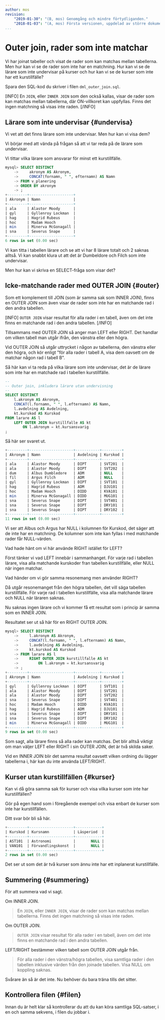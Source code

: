 ```yaml
---
author: mos
revision:
    "2019-01-30": "(B, mos) Genomgång och mindre förtydliganden."
    "2018-01-03": "(A, mos) Första versionen, uppdelad av större dokument."
...
```

Outer join, rader som inte matchar
==================================

Vi har joinat tabeller och visat de rader som kan matchas mellan tabellerna. Men hur kan vi se de rader som inte har en matchning. Hur kan vi se de lärare som inte undervisar på kurser och hur kan vi se de kurser som inte har ett kurstillfälle?

Spara den SQL-kod du skriver i filen `dml_outer_join.sql`.

[INFO]
En `JOIN`, eller `INNER JOIN` som den också kallas, visar de rader som kan matchas mellan tabellerna, där ON-villkoret kan uppfyllas. Finns det ingen matchning så visas inte raden.
[/INFO]



Lärare som inte undervisar {#undervisa}
----------------------------------

Vi vet att det finns lärare som inte undervisar. Men hur kan vi visa dem?

Vi börjar med att vända på frågan så att vi tar reda på de lärare som undervisar.

Vi tittar vilka lärare som ansvarar för minst ett kurstillfälle.

```sql
mysql> SELECT DISTINCT
    ->     akronym AS Akronym,
    ->     CONCAT(fornamn, " ", efternamn) AS Namn
    -> FROM v_planering
    -> ORDER BY akronym
    -> ;
+---------+--------------------+
| Akronym | Namn               |
+---------+--------------------+
| ala     | Alastor Moody      |
| gyl     | Gyllenroy Lockman  |
| hag     | Hagrid Rubeus      |
| hoc     | Madam Hooch        |
| min     | Minerva McGonagall |
| sna     | Severus Snape      |
+---------+--------------------+
6 rows in set (0.00 sec)
```

Vi kan titta i tabellen lärare och se att vi har 8 lärare totalt och 2 saknas alltså. Vi kan snabbt klura ut att det är Dumbeldore och Filch som inte undervisar.

Men hur kan vi skriva en SELECT-fråga som visar det?



Icke-matchande rader med OUTER JOIN {#outer}
----------------------------------

Som ett komplement till JOIN (som är samma sak som INNER JOIN), finns en OUTER JOIN som även visar de rader som inte har en matchande rad i den andra tabellen.

[INFO]
`OUTER JOIN` visar resultat för alla rader i en tabell, även om det inte finns en matchande rad i den andra tabellen.
[/INFO]

Tillsammans med OUTER JOIN så anger man LEFT eller RIGHT. Det handlar om vilken tabell man utgår ifrån, den vänstra eller den högra.

Vid OUTER JOIN så utgår uttrycket i någon av tabellerna, den vänstra eller den högra, och kör enligt "för alla rader i tabell A, visa dem oavsett om de matchar någon rad i tabell B".

Så här kan vi ta reda på vilka lärare som inte undervisar, det är de lärare som inte har en matchade rad i tabellen kurstillfälle.

```sql
--
-- Outer join, inkludera lärare utan undervisning
--
SELECT DISTINCT
	l.akronym AS Akronym,
    CONCAT(l.fornamn, " ", l.efternamn) AS Namn,
	l.avdelning AS Avdelning,
    kt.kurskod AS Kurskod
FROM larare AS l
	LEFT OUTER JOIN kurstillfalle AS kt
		ON l.akronym = kt.kursansvarig
;
```

Så här ser svaret ut.

```sql
+---------+--------------------+-----------+---------+
| Akronym | Namn               | Avdelning | Kurskod |
+---------+--------------------+-----------+---------+
| ala     | Alastor Moody      | DIPT      | SVT201  |
| ala     | Alastor Moody      | DIPT      | SVT202  |
| dum     | Albus Dumbledore   | ADM       | NULL    |
| fil     | Argus Filch        | ADM       | NULL    |
| gyl     | Gyllenroy Lockman  | DIPT      | SVT101  |
| hag     | Hagrid Rubeus      | ADM       | DJU101  |
| hoc     | Madam Hooch        | DIDD      | KVA101  |
| min     | Minerva McGonagall | DIDD      | MUG101  |
| sna     | Severus Snape      | DIPT      | SVT401  |
| sna     | Severus Snape      | DIPT      | DRY101  |
| sna     | Severus Snape      | DIPT      | DRY102  |
+---------+--------------------+-----------+---------+
11 rows in set (0.00 sec)
```

Vi ser att Albus och Argus har NULL i kolumnen för Kurskod, det säger att de inte har en matchning. De kolumner som inte kan fyllas i med matchande rader får NULL-värden.

Vad hade hänt om vi här använde RIGHT istället för LEFT?

Först tänker vi vad LEFT innebär i sammanhanget. För varje rad i tabellen lärare, visa alla matchande kurskoder fran tabellen kurstillfälle, eller NULL när ingen matchar.

Vad händer om vi gör samma resonemang men använder RIGHT?

Då utgår resonemanget från den högra tabellen, det vill säga tabellen kurstillfälle. För varje rad i tabellen kurstillfälle, visa alla matchande lärare och NULL när läraren saknas.

Nu saknas ingen lärare och vi kommer få ett resultat som i princip är samma som en INNER JOIN.

Resultatet ser ut så här för en RIGHT OUTER JOIN.

```sql
mysql> SELECT DISTINCT
    ->     l.akronym AS Akronym,
    ->     CONCAT(l.fornamn, " ", l.efternamn) AS Namn,
    ->     l.avdelning AS Avdelning,
    ->     kt.kurskod AS Kurskod
    -> FROM larare AS l
    ->     RIGHT OUTER JOIN kurstillfalle AS kt
    ->         ON l.akronym = kt.kursansvarig
    -> ;
+---------+--------------------+-----------+---------+
| Akronym | Namn               | Avdelning | Kurskod |
+---------+--------------------+-----------+---------+
| gyl     | Gyllenroy Lockman  | DIPT      | SVT101  |
| ala     | Alastor Moody      | DIPT      | SVT201  |
| ala     | Alastor Moody      | DIPT      | SVT202  |
| sna     | Severus Snape      | DIPT      | SVT401  |
| hoc     | Madam Hooch        | DIDD      | KVA101  |
| hag     | Hagrid Rubeus      | ADM       | DJU101  |
| sna     | Severus Snape      | DIPT      | DRY101  |
| sna     | Severus Snape      | DIPT      | DRY102  |
| min     | Minerva McGonagall | DIDD      | MUG101  |
+---------+--------------------+-----------+---------+
9 rows in set (0.00 sec)
```

Som sagt, alla lärare finns så alla rader kan matchas. Det blir alltså viktigt om man väljer LEFT eller RIGHT i sin OUTER JOIN, det är två skilda saker.

Vid en INNER JOIN blir det samma resultat oavsett vilken ordning du lägger tabellerna i, här kan du inte använda LEFT/RIGHT.



Kurser utan kurstillfällen {#kurser}
----------------------------------

Kan vi då göra samma sak för kurser och visa vilka kurser som inte har kurstillfällen?

Gör på egen hand som i föregående exempel och visa enbart de kurser som inte har kurstillfällen.

Ditt svar bör bli så här.

```sql
+---------+--------------------+------------+
| Kurskod | Kursnamn           | Läsperiod  |
+---------+--------------------+------------+
| AST101  | Astronomi          |       NULL |
| VAN101  | Förvandlingskonst  |       NULL |
+---------+--------------------+------------+
2 rows in set (0.00 sec)
```

Det ser ut som det är två kurser som ännu inte har ett inplanerat kurstillfälle.



Summering {#summering}
----------------------------------

För att summera vad vi sagt.

Om INNER JOIN.

> En `JOIN`, eller `INNER JOIN`, visar de rader som kan matchas mellan tabellerna. Finns det ingen matchning så visas inte raden.

Om OUTER JOIN.

> `OUTER JOIN` visar resultat för alla rader i en tabell, även om det inte finns en matchande rad i den andra tabellen.

LEFT/RIGHT bestämmer vilken tabell som OUTER JOIN utgår från.

> För alla rader i den vänstra/högra tabellen, visa samtliga rader i den tabellen inklusive värden från den joinade tabellen. Visa NULL om koppling saknas.

Svårare än så är det inte. Nu behöver du bara träna tills det sitter.



Kontrollera filen {#filen}
----------------------------------

Innan du är helt klar så kontrollerar du att du kan köra samtliga SQL-satser, i en och samma sekvens, i filen du jobbar i.
